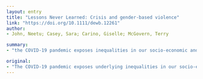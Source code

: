 ```yaml
---
layout: entry
title: "Lessons Never Learned: Crisis and gender-based violence"
link: "https://doi.org/10.1111/dewb.12261"
author:
- John, Neetu; Casey, Sara; Carino, Giselle; McGovern, Terry

summary:
- "the COVID-19 pandemic exposes inequalities in our socio-economic and health systems. Gender norms and roles relegating women to the realm of care work puts them on the frontlines in an epidemic. Policymakers must use community expertise, technology and existing global guidelines to disrupt these trends in the early stages of the epidemic, he says. It is critical to value women?s roles in society and include their voices in the decision-making process to avoid unintended consequences."

original:
- "The COVID-19 pandemic exposes underlying inequalities in our socio-economic and health systems, such as gender-based violence (GBV). In emergencies, particularly ones that involve quarantine, GBV often increases. Policymakers must utilize community expertise, technology and existing global guidelines to disrupt these trends in the early stages of the COVID-19 epidemic. Gender norms and roles relegating women to the realm of care work puts them on the frontlines in an epidemic, while often excluding them from developing the response. It is critical to value women?s roles in society and include their voices in the decision-making process to avoid unintended consequences and ensure a comprehensive response that caters to the needs of the most vulnerable groups."
---
```


